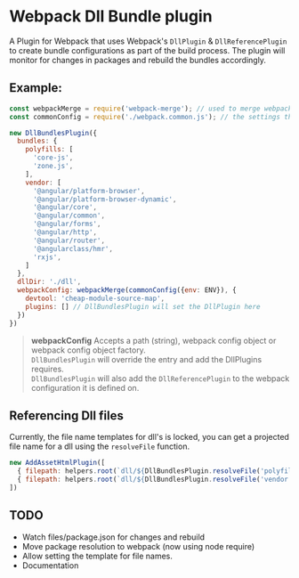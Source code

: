 
# Webpack Dll Bundle plugin
A Plugin for Webpack that uses Webpack's `DllPlugin` & `DllReferencePlugin` to create bundle configurations as part of the build process.
The plugin will monitor for changes in packages and rebuild the bundles accordingly.
## Example:

```js
const webpackMerge = require('webpack-merge'); // used to merge webpack configs
const commonConfig = require('./webpack.common.js'); // the settings that are common 

new DllBundlesPlugin({
  bundles: {
    polyfills: [
      'core-js',
      'zone.js',
    ],
    vendor: [
      '@angular/platform-browser',
      '@angular/platform-browser-dynamic',
      '@angular/core',
      '@angular/common',
      '@angular/forms',
      '@angular/http',
      '@angular/router',
      '@angularclass/hmr',
      'rxjs',
    ]
  },
  dllDir: './dll',
  webpackConfig: webpackMerge(commonConfig({env: ENV}), {
    devtool: 'cheap-module-source-map',
    plugins: [] // DllBundlesPlugin will set the DllPlugin here
  })
})  
```

> **webpackConfig** Accepts a path (string), webpack config object or webpack config object factory.  
`DllBundlesPlugin` will override the entry and add the DllPlugins requires.  
`DllBundlesPlugin` will also add the `DllReferencePlugin` to the webpack configuration it is defined on.

## Referencing Dll files
Currently, the file name templates for dll's is locked, you can get a projected file name for a dll using the `resolveFile` function.

```js
new AddAssetHtmlPlugin([
  { filepath: helpers.root(`dll/${DllBundlesPlugin.resolveFile('polyfills')}`) },
  { filepath: helpers.root(`dll/${DllBundlesPlugin.resolveFile('vendor')}`) }
])
```

## TODO
  - Watch files/package.json for changes and rebuild
  - Move package resolution to webpack (now using node require)
  - Allow setting the template for file names.
  - Documentation
